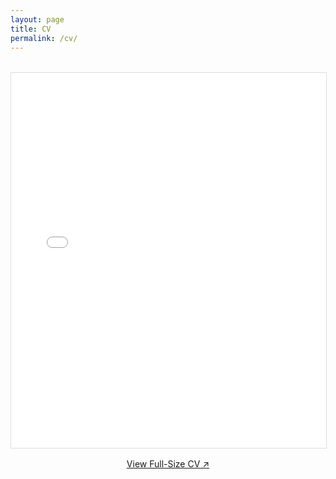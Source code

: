 ```yaml
---
layout: page
title: CV
permalink: /cv/
---
```


<div class="pdf-container" style="max-width: 800px; margin: 2rem auto;">
  <iframe
    src="{{ '/assets/MohrezSheikhResume.pdf' | relative_url }}"
    width="100%"
    height="600"
    style="border: 1px solid #ddd;"
  ></iframe>
  <p style="text-align: center; margin-top: 1rem;">
    <a href="{{ '/assets/MohrezSheikhResume.pdf' | relative_url }}" target="_blank" rel="noopener">
      View Full-Size CV ↗
    </a>
  </p>
</div>
